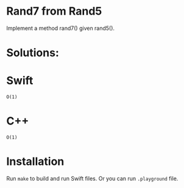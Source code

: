 # Rand7 from Rand5
Implement a method rand7() given rand5().

# Solutions:

# Swift
`O(1)`

# C++
`O(1)`

# Installation
Run `make` to build and run Swift files. Or you can run `.playground` file.